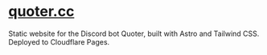 # [quoter.cc](https://quoter.cc)

Static website for the Discord bot Quoter, built with Astro and Tailwind CSS. Deployed to Cloudflare Pages.
